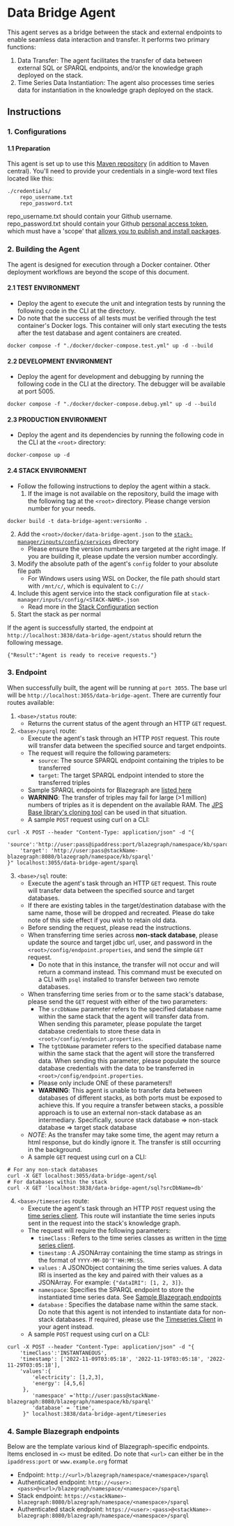 # Data Bridge Agent
This agent serves as a bridge between the stack and external endpoints to enable seamless data interaction and transfer. It performs two primary functions:
1) Data Transfer: The agent facilitates the transfer of data between external SQL or SPARQL endpoints, and/or the knowledge graph deployed on the stack.
2) Time Series Data Instantiation: The agent also processes time series data for instantiation in the knowledge graph deployed on the stack.

## Instructions
### 1. Configurations
#### 1.1 Preparation
This agent is set up to use this [Maven repository](https://maven.pkg.github.com/cambridge-cares/TheWorldAvatar/) (in addition to Maven central).
You'll need to provide  your credentials in a single-word text files located like this:
```
./credentials/
    repo_username.txt
    repo_password.txt
```
repo_username.txt should contain your Github username. repo_password.txt should contain your Github [personal access token](https://docs.github.com/en/github/authenticating-to-github/creating-a-personal-access-token),
which must have a 'scope' that [allows you to publish and install packages](https://docs.github.com/en/packages/working-with-a-github-packages-registry/working-with-the-apache-maven-registry#authenticating-to-github-packages).

### 2. Building the Agent
The agent is designed for execution through a Docker container. Other deployment workflows are beyond the scope of this document.

#### 2.1 **TEST ENVIRONMENT**
- Deploy the agent to execute the unit and integration tests by running the following code in the CLI at the <root> directory. 
- Do note that the success of all tests must be verified through the test container's Docker logs. This container will only start executing the tests after the test database and agent containers are created.
```
docker compose -f "./docker/docker-compose.test.yml" up -d --build
```

#### 2.2 **DEVELOPMENT ENVIRONMENT**
- Deploy the agent for development and debugging by running the following code in the CLI at the directory. The debugger will be available at port 5005.
```
docker compose -f "./docker/docker-compose.debug.yml" up -d --build
```

#### 2.3 **PRODUCTION ENVIRONMENT**
- Deploy the agent and its dependencies by running the following code in the CLI at the `<root>` directory:
```
docker-compose up -d
```

#### 2.4 **STACK ENVIRONMENT**
- Follow the following instructions to deploy the agent within a stack.
  1) If the image is not available on the repository, build the image with the following tag at the `<root>` directory. Please change version number for your needs.
```
docker build -t data-bridge-agent:versionNo .
```
  2) Add the `<root>/docker/data-bridge-agent.json` to the [`stack-manager/inputs/config/services`](https://github.com/cambridge-cares/TheWorldAvatar/blob/main/Deploy/stacks/dynamic/stack-manager/inputs/config/services) directory
     - Please ensure the version numbers are targeted at the right image. If you are building it, please update the version number accordingly.
  3) Modify the absolute path of the agent's `config` folder to your absolute file path
     - For Windows users using WSL on Docker, the file path should start with `/mnt/c/`, which is equivalent to `C://`
  4) Include this agent service into the stack configuration file at `stack-manager/inputs/config/<STACK-NAME>.json`
     - Read more in the [Stack Configuration](https://github.com/cambridge-cares/TheWorldAvatar/tree/main/Deploy/stacks/dynamic/stack-manager) section
  5) Start the stack as per normal

If the agent is successfully started, the endpoint at `http://localhost:3838/data-bridge-agent/status` should return the following message.
```
{"Result":"Agent is ready to receive requests."}
```

### 3. Endpoint
When successfully built, the agent will be running at `port 3055`. The base url will be `http://localhost:3055/data-bridge-agent`.
There are currently four routes available:

1. `<base>/status` route:
   - Returns the current status of the agent through an HTTP `GET` request.
2. `<base>/sparql` route:
    - Execute the agent's task through an HTTP `POST` request. This route will transfer data between the specified source and target endpoints.
    - The request will require the following parameters:
      - `source`: The source SPARQL endpoint containing the triples to be transferred 
      - `target`: The target SPARQL endpoint intended to store the transferred triples
    - Sample SPARQL endpoints for Blazegraph are [listed here](#4-sample-blazegraph-endpoints)
    - **WARNING**: The transfer of triples may fail for large (>1 million) numbers of triples as it is dependent on the available RAM. The [JPS Base library's cloning tool](https://github.com/cambridge-cares/TheWorldAvatar/blob/main/JPS_BASE_LIB/src/main/java/uk/ac/cam/cares/jps/base/tools/cloning/CloningTool.java) can be used in that situation.
    - A sample `POST` request using curl on a CLI:
```
curl -X POST --header "Content-Type: application/json" -d "{
    'source':'http://user:pass@ipaddress:port/blazegraph/namespace/kb/sparql',
    'target': 'http://user:pass@stackName-blazegraph:8080/blazegraph/namespace/kb/sparql'
}" localhost:3055/data-bridge-agent/sparql 
```

3. `<base>/sql` route:
   - Execute the agent's task through an HTTP `GET` request. This route will transfer data between the specified source and target databases.
   - If there are existing tables in the target/destination database with the same name, those will be dropped and recreated. Please do take note of this side effect if you wish to retain old data.
   - Before sending the request, please read the instructions.
   - When transferring time series across **non-stack database**, please update the source and target jdbc url, user, and password in the `<root>/config/endpoint.properties`, and send the simple `GET` request.
     - Do note that in this instance, the transfer will not occur and will return a command instead. This command must be executed on a CLI with `psql` installed to transfer between two remote databases.
   - When transferring time series from or to the same stack's database, please send the `GET` request with either of the two parameters:
       - The `srcDbName` parameter refers to the specified database name within the same stack that the agent will transfer data from. When sending this parameter, please populate the target database credentials to store these data in `<root>/config/endpoint.properties`.
       - The `tgtDbName` parameter refers to the specified database name within the same stack that the agent will store the transferred data. When sending this parameter, please populate the source database credentials with the data to be transferred in `<root>/config/endpoint.properties`.
       - Please only include ONE of these parameters!!
       - **WARNING**: This agent is unable to transfer data between databases of different stacks, as both ports must be exposed to achieve this. If you require a transfer between stacks, a possible approach is to use an external non-stack database as an intermediary. Specifically, source stack database => non-stack database => target stack database
   - *NOTE*: As the transfer may take some time, the agent may return a html response, but do kindly ignore it. The transfer is still occurring in the background.
   - A sample `GET` request using curl on a CLI:
```
# For any non-stack databases
curl -X GET localhost:3055/data-bridge-agent/sql
# For databases within the stack
curl -X GET 'localhost:3838/data-bridge-agent/sql?srcDbName=db'
```

4. `<base>/timeseries` route:
    - Execute the agent's task through an HTTP `POST` request using the [time series client](https://github.com/cambridge-cares/TheWorldAvatar/tree/main/JPS_BASE_LIB/src/main/java/uk/ac/cam/cares/jps/base/timeseries). This route will instantiate the time series inputs sent in the request into the stack's knowledge graph.
    - The request will require the following parameters:
      - `timeClass` : Refers to the time series classes as written in the [time series client](https://github.com/cambridge-cares/TheWorldAvatar/tree/main/JPS_BASE_LIB/src/main/java/uk/ac/cam/cares/jps/base/timeseries#instantiation-in-kg).
      - `timestamp` : A JSONArray containing the time stamp as strings in the format of `YYYY-MM-DD'T'HH:MM:SS`.
      - `values` : A JSONObject containing the time series values. A data IRI is inserted as the key and paired with their values as a JSONArray. For example: `{"dataIRI": [1, 2, 3]}`.
      - `namespace`: Specifies the SPARQL endpoint to store the instantiated time series data.  See [Sample Blazegraph endpoints](#4-sample-blazegraph-endpoints)
      - `database` : Specifies the database name within the same stack. Do note that this agent is not intended to instantiate data for non-stack databases. If required, please use the [Timeseries Client](https://github.com/cambridge-cares/TheWorldAvatar/tree/main/JPS_BASE_LIB/src/main/java/uk/ac/cam/cares/jps/base/timeseries) in your agent instead. 
    - A sample `POST` request using curl on a CLI:
```
curl -X POST --header "Content-Type: application/json" -d "{
    'timeClass':'INSTANTANEOUS',
    'timestamp': ['2022-11-09T03:05:18', '2022-11-19T03:05:18', '2022-11-29T03:05:18'],
    'values':{
        'electricity': [1,2,3],
        'energy': [4,5,6]
     },
        'namespace' ='http://user:pass@stackName-blazegraph:8080/blazegraph/namespace/kb/sparql'
        'database' = 'time',
     }" localhost:3838/data-bridge-agent/timeseries 
```

### 4. Sample Blazegraph endpoints
Below are the template various kind of Blazegraph-specific endpoints. Items enclosed in `<>` must be edited. Do note that `<url>` can either be in the `ipaddress:port` or `www.example.org` format

- Endpoint: `http://<url>/blazegraph/namespace/<namespace>/sparql`
- Authenticated endpoint: `http://<user>:<pass>@<url>/blazegraph/namespace/<namespace>/sparql`
- Stack endpoint: `https://<stackName>-blazegraph:8080/blazegraph/namespace/<namespace>/sparql`
- Authenticated stack endpoint: `https://<user>:<pass>@<stackName>-blazegraph:8080/blazegraph/namespace/<namespace>/sparql`
